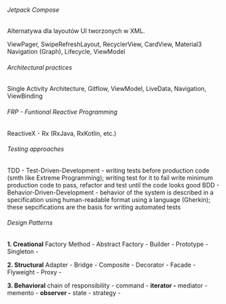 
###### Jetpack Compose
Alternatywa dla layoutów UI tworzonych w XML.

ViewPager, SwipeRefreshLayout, RecyclerView, CardView, Material3
Navigation (Graph), Lifecycle, ViewModel


###### Architectural practices

Single Activity Architecture, Gitflow, ViewModel, LiveData, Navigation, ViewBinding


###### FRP - Funtional Reactive Programming
ReactiveX - Rx (RxJava, RxKotlin, etc.)

###### Testing approaches

TDD - Test-Driven-Development - writing tests before production code (smth like Extreme Programming); writing test for it to fail write minimum production code to pass, refactor and test until the code looks good
BDD - Behavior-Driven-Development - behavior of the system is described in a specification using human-readable format using a language (Gherkin); these sepcifications are the basis for writing automated tests


###### Design Patterns

**1. Creational**
Factory Method - 
Abstract Factory - 
Builder - 
Prototype - 
Singleton - 

**2. Structural**
Adapter - 
Bridge - 
Composite - 
Decorator - 
Facade - 
Flyweight - 
Proxy - 

**3. Behavioral**
chain of responsibility - 
command - 
**iterator -** 
mediator - 
memento - 
**observer -** 
state - 
strategy - 